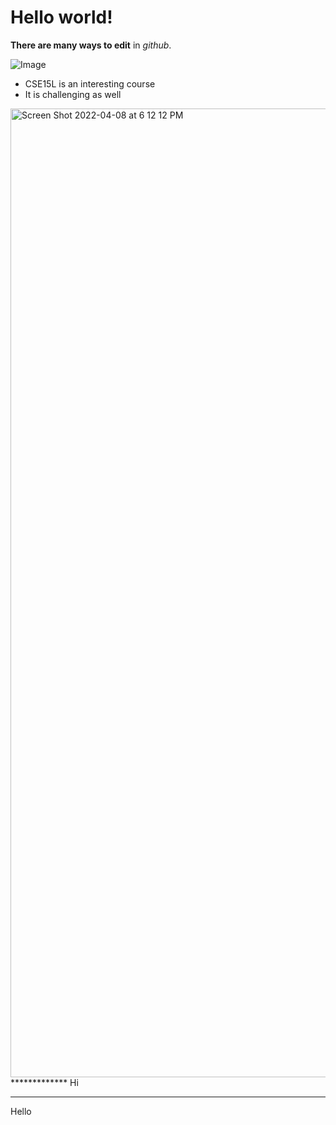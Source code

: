 # Hello world!

**There are many ways to edit** in *github*.

![Image](https://www.markdownguide.org/assets/images/markdown-guide-og.jpg)

* CSE15L is an interesting course
* It is challenging as well
<img width="1550" alt="Screen Shot 2022-04-08 at 6 12 12 PM" src="https://user-images.githubusercontent.com/103089880/162552300-b9652b7d-5c2f-423f-933b-428d53b7e32d.png">
*************
Hi

- - - - - -

Hello
